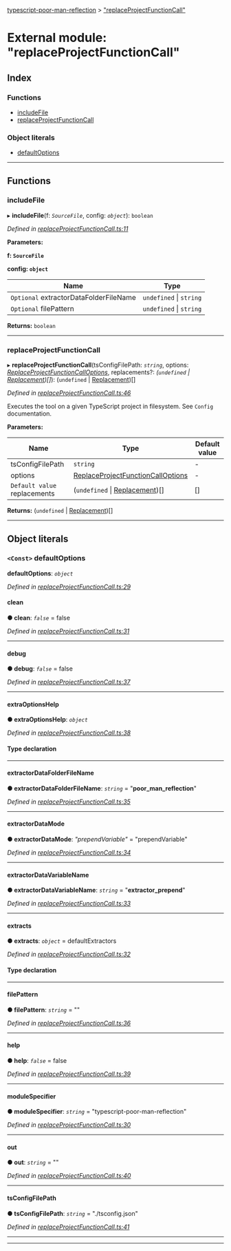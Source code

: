 [typescript-poor-man-reflection](../README.md) > ["replaceProjectFunctionCall"](../modules/_replaceprojectfunctioncall_.md)

# External module: "replaceProjectFunctionCall"

## Index

### Functions

* [includeFile](_replaceprojectfunctioncall_.md#includefile)
* [replaceProjectFunctionCall](_replaceprojectfunctioncall_.md#replaceprojectfunctioncall)

### Object literals

* [defaultOptions](_replaceprojectfunctioncall_.md#defaultoptions)

---

## Functions

<a id="includefile"></a>

###  includeFile

▸ **includeFile**(f: *`SourceFile`*, config: *`object`*): `boolean`

*Defined in [replaceProjectFunctionCall.ts:11](https://github.com/cancerberoSgx/typescript-poor-man-reflection/blob/d8ab253/src/replaceProjectFunctionCall.ts#L11)*

**Parameters:**

**f: `SourceFile`**

**config: `object`**

| Name | Type |
| ------ | ------ |
| `Optional` extractorDataFolderFileName | `undefined` \| `string` |
| `Optional` filePattern | `undefined` \| `string` |

**Returns:** `boolean`

___
<a id="replaceprojectfunctioncall"></a>

###  replaceProjectFunctionCall

▸ **replaceProjectFunctionCall**(tsConfigFilePath: *`string`*, options: *[ReplaceProjectFunctionCallOptions](../interfaces/_types_.replaceprojectfunctioncalloptions.md)*, replacements?: *(`undefined` \| [Replacement](../interfaces/_types_.replacement.md))[]*): (`undefined` \| [Replacement](../interfaces/_types_.replacement.md))[]

*Defined in [replaceProjectFunctionCall.ts:46](https://github.com/cancerberoSgx/typescript-poor-man-reflection/blob/d8ab253/src/replaceProjectFunctionCall.ts#L46)*

Executes the tool on a given TypeScript project in filesystem. See `Config` documentation.

**Parameters:**

| Name | Type | Default value |
| ------ | ------ | ------ |
| tsConfigFilePath | `string` | - |
| options | [ReplaceProjectFunctionCallOptions](../interfaces/_types_.replaceprojectfunctioncalloptions.md) | - |
| `Default value` replacements | (`undefined` \| [Replacement](../interfaces/_types_.replacement.md))[] |  [] |

**Returns:** (`undefined` \| [Replacement](../interfaces/_types_.replacement.md))[]

___

## Object literals

<a id="defaultoptions"></a>

### `<Const>` defaultOptions

**defaultOptions**: *`object`*

*Defined in [replaceProjectFunctionCall.ts:29](https://github.com/cancerberoSgx/typescript-poor-man-reflection/blob/d8ab253/src/replaceProjectFunctionCall.ts#L29)*

<a id="defaultoptions.clean"></a>

####  clean

**● clean**: *`false`* = false

*Defined in [replaceProjectFunctionCall.ts:31](https://github.com/cancerberoSgx/typescript-poor-man-reflection/blob/d8ab253/src/replaceProjectFunctionCall.ts#L31)*

___
<a id="defaultoptions.debug"></a>

####  debug

**● debug**: *`false`* = false

*Defined in [replaceProjectFunctionCall.ts:37](https://github.com/cancerberoSgx/typescript-poor-man-reflection/blob/d8ab253/src/replaceProjectFunctionCall.ts#L37)*

___
<a id="defaultoptions.extraoptionshelp"></a>

####  extraOptionsHelp

**● extraOptionsHelp**: *`object`*

*Defined in [replaceProjectFunctionCall.ts:38](https://github.com/cancerberoSgx/typescript-poor-man-reflection/blob/d8ab253/src/replaceProjectFunctionCall.ts#L38)*

#### Type declaration

___
<a id="defaultoptions.extractordatafolderfilename"></a>

####  extractorDataFolderFileName

**● extractorDataFolderFileName**: *`string`* = "__poor_man_reflection__"

*Defined in [replaceProjectFunctionCall.ts:35](https://github.com/cancerberoSgx/typescript-poor-man-reflection/blob/d8ab253/src/replaceProjectFunctionCall.ts#L35)*

___
<a id="defaultoptions.extractordatamode"></a>

####  extractorDataMode

**● extractorDataMode**: *"prependVariable"* = "prependVariable"

*Defined in [replaceProjectFunctionCall.ts:34](https://github.com/cancerberoSgx/typescript-poor-man-reflection/blob/d8ab253/src/replaceProjectFunctionCall.ts#L34)*

___
<a id="defaultoptions.extractordatavariablename"></a>

####  extractorDataVariableName

**● extractorDataVariableName**: *`string`* = "__extractor_prepend__"

*Defined in [replaceProjectFunctionCall.ts:33](https://github.com/cancerberoSgx/typescript-poor-man-reflection/blob/d8ab253/src/replaceProjectFunctionCall.ts#L33)*

___
<a id="defaultoptions.extracts"></a>

####  extracts

**● extracts**: *`object`* =  defaultExtractors

*Defined in [replaceProjectFunctionCall.ts:32](https://github.com/cancerberoSgx/typescript-poor-man-reflection/blob/d8ab253/src/replaceProjectFunctionCall.ts#L32)*

#### Type declaration

[k: `string`]: [Extractor](_types_.md#extractor)

___
<a id="defaultoptions.filepattern"></a>

####  filePattern

**● filePattern**: *`string`* = ""

*Defined in [replaceProjectFunctionCall.ts:36](https://github.com/cancerberoSgx/typescript-poor-man-reflection/blob/d8ab253/src/replaceProjectFunctionCall.ts#L36)*

___
<a id="defaultoptions.help"></a>

####  help

**● help**: *`false`* = false

*Defined in [replaceProjectFunctionCall.ts:39](https://github.com/cancerberoSgx/typescript-poor-man-reflection/blob/d8ab253/src/replaceProjectFunctionCall.ts#L39)*

___
<a id="defaultoptions.modulespecifier"></a>

####  moduleSpecifier

**● moduleSpecifier**: *`string`* = "typescript-poor-man-reflection"

*Defined in [replaceProjectFunctionCall.ts:30](https://github.com/cancerberoSgx/typescript-poor-man-reflection/blob/d8ab253/src/replaceProjectFunctionCall.ts#L30)*

___
<a id="defaultoptions.out"></a>

####  out

**● out**: *`string`* = ""

*Defined in [replaceProjectFunctionCall.ts:40](https://github.com/cancerberoSgx/typescript-poor-man-reflection/blob/d8ab253/src/replaceProjectFunctionCall.ts#L40)*

___
<a id="defaultoptions.tsconfigfilepath"></a>

####  tsConfigFilePath

**● tsConfigFilePath**: *`string`* = "./tsconfig.json"

*Defined in [replaceProjectFunctionCall.ts:41](https://github.com/cancerberoSgx/typescript-poor-man-reflection/blob/d8ab253/src/replaceProjectFunctionCall.ts#L41)*

___

___

